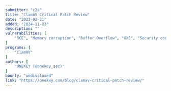 ```yaml
---
submitter: "c2a"
title: "ClamAV Critical Patch Review"
date: "2023-02-21"
added: "2024-11-03"
description: ""
vulnerabilities: [
    "RCE", "Memory corruption", "Buffer Overflow", "XXE", "Security code review"
]
programs: [
    "ClamAV"
]
authors: [
    "ONEKEY (@onekey_sec)"
]
bounty: "undisclosed"
link: "https://onekey.com/blog/clamav-critical-patch-review/"
---
```




